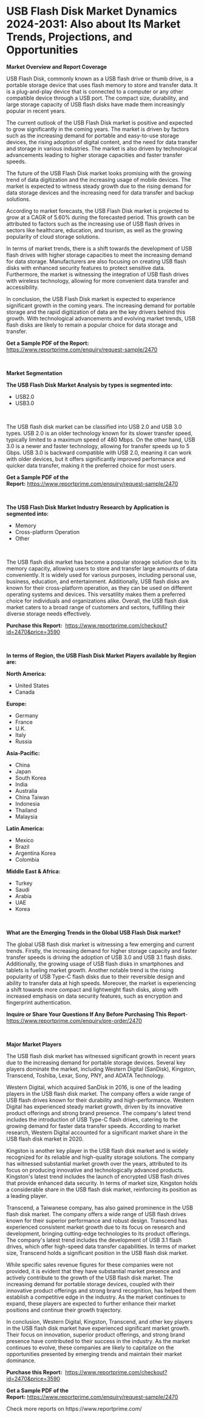 <p><h1>USB Flash Disk Market Dynamics 2024-2031: Also about Its Market Trends, Projections, and Opportunities</h1></p><p><strong>Market Overview and Report Coverage</strong></p>
<p><p>USB Flash Disk, commonly known as a USB flash drive or thumb drive, is a portable storage device that uses flash memory to store and transfer data. It is a plug-and-play device that is connected to a computer or any other compatible device through a USB port. The compact size, durability, and large storage capacity of USB flash disks have made them increasingly popular in recent years.</p><p>The current outlook of the USB Flash Disk market is positive and expected to grow significantly in the coming years. The market is driven by factors such as the increasing demand for portable and easy-to-use storage devices, the rising adoption of digital content, and the need for data transfer and storage in various industries. The market is also driven by technological advancements leading to higher storage capacities and faster transfer speeds.</p><p>The future of the USB Flash Disk market looks promising with the growing trend of data digitization and the increasing usage of mobile devices. The market is expected to witness steady growth due to the rising demand for data storage devices and the increasing need for data transfer and backup solutions.</p><p>According to market forecasts, the USB Flash Disk market is projected to grow at a CAGR of 5.60% during the forecasted period. This growth can be attributed to factors such as the increasing use of USB flash drives in sectors like healthcare, education, and tourism, as well as the growing popularity of cloud storage solutions.</p><p>In terms of market trends, there is a shift towards the development of USB flash drives with higher storage capacities to meet the increasing demand for data storage. Manufacturers are also focusing on creating USB flash disks with enhanced security features to protect sensitive data. Furthermore, the market is witnessing the integration of USB flash drives with wireless technology, allowing for more convenient data transfer and accessibility.</p><p>In conclusion, the USB Flash Disk market is expected to experience significant growth in the coming years. The increasing demand for portable storage and the rapid digitization of data are the key drivers behind this growth. With technological advancements and evolving market trends, USB flash disks are likely to remain a popular choice for data storage and transfer.</p></p>
<p><strong>Get a Sample PDF of the Report:</strong> <a href="https://www.reportprime.com/enquiry/request-sample/2470">https://www.reportprime.com/enquiry/request-sample/2470</a></p>
<p>&nbsp;</p>
<p><strong>Market Segmentation</strong></p>
<p><strong>The USB Flash Disk Market Analysis by types is segmented into:</strong></p>
<p><ul><li>USB2.0</li><li>USB3.0</li></ul></p>
<p>&nbsp;</p>
<p><p>The USB flash disk market can be classified into USB 2.0 and USB 3.0 types. USB 2.0 is an older technology known for its slower transfer speed, typically limited to a maximum speed of 480 Mbps. On the other hand, USB 3.0 is a newer and faster technology, allowing for transfer speeds up to 5 Gbps. USB 3.0 is backward compatible with USB 2.0, meaning it can work with older devices, but it offers significantly improved performance and quicker data transfer, making it the preferred choice for most users.</p></p>
<p><strong>Get a Sample PDF of the Report:</strong>&nbsp;<a href="https://www.reportprime.com/enquiry/request-sample/2470">https://www.reportprime.com/enquiry/request-sample/2470</a></p>
<p>&nbsp;</p>
<p><strong>The USB Flash Disk Market Industry Research by Application is segmented into:</strong></p>
<p><ul><li>Memory</li><li>Cross-platform Operation</li><li>Other</li></ul></p>
<p>&nbsp;</p>
<p><p>The USB flash disk market has become a popular storage solution due to its memory capacity, allowing users to store and transfer large amounts of data conveniently. It is widely used for various purposes, including personal use, business, education, and entertainment. Additionally, USB flash disks are known for their cross-platform operation, as they can be used on different operating systems and devices. This versatility makes them a preferred choice for individuals and organizations alike. Overall, the USB flash disk market caters to a broad range of customers and sectors, fulfilling their diverse storage needs effectively.</p></p>
<p><strong>Purchase this Report:</strong>&nbsp; <a href="https://www.reportprime.com/checkout?id=2470&price=3590">https://www.reportprime.com/checkout?id=2470&price=3590</a></p>
<p>&nbsp;</p>
<p><strong>In terms of Region, the USB Flash Disk Market Players available by Region are:</strong></p>
<p>
    <p> <strong> North America: </strong>
        <ul>
            <li>United States</li>
            <li>Canada</li>
        </ul>
        </p> 
    <p> <strong> Europe: </strong>
        <ul>
            <li>Germany</li>
            <li>France</li>
            <li>U.K.</li>
            <li>Italy</li>
            <li>Russia</li>
        </ul>
        </p> 
    <p> <strong> Asia-Pacific: </strong>
        <ul>
            <li>China</li>
            <li>Japan</li>
            <li>South Korea</li>
            <li>India</li>
            <li>Australia</li>
            <li>China Taiwan</li>
            <li>Indonesia</li>
            <li>Thailand</li>
            <li>Malaysia</li>
        </ul>
        </p> 
    <p> <strong> Latin America: </strong>
        <ul>
            <li>Mexico</li>
            <li>Brazil</li>
            <li>Argentina Korea</li>
            <li>Colombia</li>
        </ul>
        </p> 
    <p> <strong> Middle East & Africa: </strong>
        <ul>
            <li>Turkey</li>
            <li>Saudi</li>
            <li>Arabia</li>
            <li>UAE</li>
            <li>Korea</li>
        </ul>
    </p>
    </p>
<p>&nbsp;</p>
<p><strong>What are the Emerging Trends in the Global USB Flash Disk market?</strong></p>
<p><p>The global USB flash disk market is witnessing a few emerging and current trends. Firstly, the increasing demand for higher storage capacity and faster transfer speeds is driving the adoption of USB 3.0 and USB 3.1 flash disks. Additionally, the growing usage of USB flash disks in smartphones and tablets is fueling market growth. Another notable trend is the rising popularity of USB Type-C flash disks due to their reversible design and ability to transfer data at high speeds. Moreover, the market is experiencing a shift towards more compact and lightweight flash disks, along with increased emphasis on data security features, such as encryption and fingerprint authentication.</p></p>
<p><strong>Inquire or Share Your Questions If Any Before Purchasing This Report</strong>- <a href="https://www.reportprime.com/enquiry/pre-order/2470">https://www.reportprime.com/enquiry/pre-order/2470</a></p>
<p>&nbsp;</p>
<p><strong>Major Market Players</strong></p>
<p><p>The USB flash disk market has witnessed significant growth in recent years due to the increasing demand for portable storage devices. Several key players dominate the market, including Western Digital (SanDisk), Kingston, Transcend, Toshiba, Lexar, Sony, PNY, and ADATA Technology.</p><p>Western Digital, which acquired SanDisk in 2016, is one of the leading players in the USB flash disk market. The company offers a wide range of USB flash drives known for their durability and high-performance. Western Digital has experienced steady market growth, driven by its innovative product offerings and strong brand presence. The company's latest trend includes the introduction of USB Type-C flash drives, catering to the growing demand for faster data transfer speeds. According to market research, Western Digital accounted for a significant market share in the USB flash disk market in 2020.</p><p>Kingston is another key player in the USB flash disk market and is widely recognized for its reliable and high-quality storage solutions. The company has witnessed substantial market growth over the years, attributed to its focus on producing innovative and technologically advanced products. Kingston's latest trend includes the launch of encrypted USB flash drives that provide enhanced data security. In terms of market size, Kingston holds a considerable share in the USB flash disk market, reinforcing its position as a leading player.</p><p>Transcend, a Taiwanese company, has also gained prominence in the USB flash disk market. The company offers a wide range of USB flash drives known for their superior performance and robust design. Transcend has experienced consistent market growth due to its focus on research and development, bringing cutting-edge technologies to its product offerings. The company's latest trend includes the development of USB 3.1 flash drives, which offer high-speed data transfer capabilities. In terms of market size, Transcend holds a significant position in the USB flash disk market.</p><p>While specific sales revenue figures for these companies were not provided, it is evident that they have substantial market presence and actively contribute to the growth of the USB flash disk market. The increasing demand for portable storage devices, coupled with their innovative product offerings and strong brand recognition, has helped them establish a competitive edge in the industry. As the market continues to expand, these players are expected to further enhance their market positions and continue their growth trajectory.</p><p>In conclusion, Western Digital, Kingston, Transcend, and other key players in the USB flash disk market have experienced significant market growth. Their focus on innovation, superior product offerings, and strong brand presence have contributed to their success in the industry. As the market continues to evolve, these companies are likely to capitalize on the opportunities presented by emerging trends and maintain their market dominance.</p></p>
<p><strong>Purchase this Report:</strong>&nbsp;&nbsp;<a href="https://www.reportprime.com/checkout?id=2470&price=3590">https://www.reportprime.com/checkout?id=2470&price=3590</a></p>
<p></p>
<p><strong>Get a Sample PDF of the Report:</strong>&nbsp;<a href="https://www.reportprime.com/enquiry/request-sample/2470">https://www.reportprime.com/enquiry/request-sample/2470</a></p>
<p>Check more reports on https://www.reportprime.com/</p>